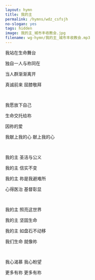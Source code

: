 ```yaml
---
layout: hymn
title: 我的主
permalink: /hymns/wdz_csfsjh
no-slogan: yes
tags: hidden
image: 我的主_城市丰收教会.jpg
filename: wg-hymn/我的主_城市丰收教会.mp3
---
```


我站在生命舞台

独自一人与祢同在

当人群渐渐离开

真诚前来 屈膝敬拜

<br>

我愿放下自己

生命交托给祢

因祢的爱

我献上我的心 献上我的心

<br>

我的主 圣洁与公义

我的主 信实不变

我的主 祢是我避难所

心得医治 基督彰显

<br>

我的主 照亮这世界

我的主 坚固生命

我的主 如盘石不动移

我们生命 就像祢

<br>

我心渴慕 我心盼望

更多有祢 更多有祢